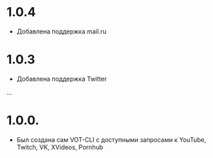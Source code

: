 # 1.0.4
- Добавлена поддержка mail.ru

# 1.0.3
- Добавлена поддержка Twitter

...

# 1.0.0.
- Был создана сам VOT-CLI с доступными запросами к YouTube, Twitch, VK, XVideos, Pornhub